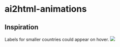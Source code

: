# ai2html-animations

## Inspiration

Labels for smaller countries could appear on hover.
![](https://i.imgur.com/I0us57b.png)
